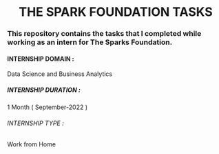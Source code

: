 <h1 align="center">THE SPARK FOUNDATION TASKS</h1>
<h3> This repository contains the tasks that I completed while working as an intern for The Sparks Foundation. </h3>
<h4> INTERNSHIP DOMAIN : </h4> Data Science and Business Analytics
<h5> INTERNSHIP DURATION : </h5> 1 Month ( September-2022 )
<h6> INTERNSHIP TYPE : </h6> Work from Home

